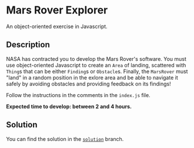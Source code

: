 # Mars Rover Explorer
An object-oriented exercise in Javascript.

## Description

NASA has contracted you to develop the Mars Rover's software. You must use object-oriented Javascript to create an `Area` of landing, scattered with `Thing`s that can be either `Finding`s or `Obstacle`s. Finally, the `MarsRover` must "land" in a random position in the exlore area and be able to navigate it safely by avoiding obstacles and providing feedback on its findings!

Follow the instructions in the comments in the `index.js` file.

**Expected time to develop: between 2 and 4 hours.**

## Solution

You can find the solution in the [`solution`](../../tree/solution) branch.